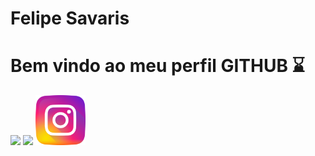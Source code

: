 <div display="inline-block">

<h1 align="left"> Felipe Savaris </h1>
<h1 align="left"> Bem vindo ao meu perfil GITHUB ⌛ </h1>
<img src="https://cdn.jsdelivr.net/gh/devicons/devicon/icons/facebook/facebook-original.svg" width="80px" />
<img src="https://cdn.jsdelivr.net/gh/devicons/devicon/icons/twitter/twitter-original.svg" width="80px"/>
<img src="https://github.com/savarisfelipe/savarisfelipe/blob/main/instagram.png?raw=true" width="80px"/>
